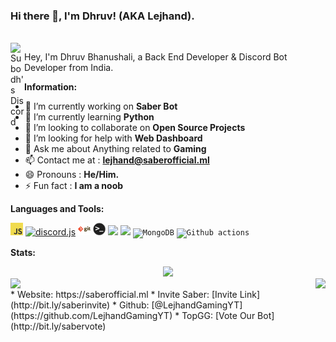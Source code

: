 ### Hi there 👋, I'm Dhruv! (AKA Lejhand).

<br/>
<a href="https://discord.com/users/552814506070507531">
    <img align ="left" alt="Subodh's Discord" width="22px" src ="https://cdn.jsdelivr.net/npm/simple-icons@v3/icons/discord.svg" />
  </a>
  
  Hey, I'm Dhruv Bhanushali, a Back End Developer & Discord Bot Developer from India.

 **Information:**

- 🔭 I’m currently working on  **Saber Bot**
- 🌱 I’m currently learning  **Python**
- 👯 I’m looking to collaborate on **Open Source Projects**
- 🤔 I’m looking for help with  **Web Dashboard**
- 💬 Ask me about  Anything related to **Gaming**
- 📫 Contact me at :  **lejhand@saberofficial.ml**
- 😄 Pronouns :  **He/Him.**
- ⚡ Fun fact : **I am a noob**

**Languages and Tools:**  


<code><img height="20" src="https://raw.githubusercontent.com/github/explore/80688e429a7d4ef2fca1e82350fe8e3517d3494d/topics/javascript/javascript.png"></code>
<a href="https://discord.js.org"><img src="https://cdn.discordapp.com/attachments/740865034887888996/740865173065170994/logo-square.png" width="20" alt="discord.js" /></a>
<code><img height="20" src="https://raw.githubusercontent.com/github/explore/80688e429a7d4ef2fca1e82350fe8e3517d3494d/topics/git/git.png"></code>
<code><img height="20" src="https://raw.githubusercontent.com/github/explore/80688e429a7d4ef2fca1e82350fe8e3517d3494d/topics/terminal/terminal.png"></code>
<code><img height="20" src="https://img.shields.io/badge/-Nodejs-43853d?style=flat-square&logo=Node.js&logoColor=white"/></code>
<code><img height="20" src="https://img.shields.io/badge/-HTML5-E34F26?style=flat-square&logo=html5&logoColor=white" /></code>
<code><img alt="MongoDB" src="https://img.shields.io/badge/-MongoDB-13aa52?style=flat-square&logo=mongodb&logoColor=white" /></code>
<code><img alt="Github actions" src="https://img.shields.io/badge/-Github_Actions-2088FF?style=flat-square&logo=github-actions&logoColor=white" /></code>


**Stats:**  


<div align="center"><img src="https://github-profile-trophy.vercel.app/?username=LejhandGamingYT&theme=dracula&count_private=true"></div>
<img align="left" src="https://github-readme-stats.vercel.app/api?username=deltacoderr&show_icons=true&hide_border=true&theme=tokyonight"><img align="right" src="https://github-readme-stats.vercel.app/api/top-langs/?username=DeltaCoderr&theme=tokyonight&hide=batchfile">

<br/>
* Website: https://saberofficial.ml
* Invite Saber: [Invite Link](http://bit.ly/saberinvite)
* Github: [@LejhandGamingYT](https://github.com/LejhandGamingYT)
* TopGG: [Vote Our Bot](http://bit.ly/sabervote)
